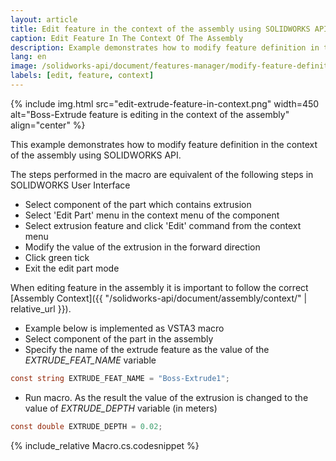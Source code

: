 ```yaml
---
layout: article
title: Edit feature in the context of the assembly using SOLIDWORKS API
caption: Edit Feature In The Context Of The Assembly
description: Example demonstrates how to modify feature definition in the context of the assembly
lang: en
image: /solidworks-api/document/features-manager/modify-feature-definition-in-context/edit-extrude-feature-in-context.png
labels: [edit, feature, context]
---
```

{% include img.html src="edit-extrude-feature-in-context.png" width=450 alt="Boss-Extrude feature is editing in the context of the assembly" align="center" %}

This example demonstrates how to modify feature definition in the context of the assembly using SOLIDWORKS API.

The steps performed in the macro are equivalent of the following steps in SOLIDWORKS User Interface

* Select component of the part which contains extrusion
* Select 'Edit Part' menu in the context menu of the component
* Select extrusion feature and click 'Edit' command from the context menu
* Modify the value of the extrusion in the forward direction
* Click green tick
* Exit the edit part mode

When editing feature in the assembly it is important to follow the correct [Assembly Context]({{ "/solidworks-api/document/assembly/context/" | relative_url }}).

* Example below is implemented as VSTA3 macro
* Select component of the part in the assembly
* Specify the name of the extrude feature as the value of the *EXTRUDE_FEAT_NAME* variable
~~~ cs
const string EXTRUDE_FEAT_NAME = "Boss-Extrude1";
~~~
* Run macro. As the result the value of the extrusion is changed to the value of *EXTRUDE_DEPTH* variable (in meters)
~~~ cs
const double EXTRUDE_DEPTH = 0.02;
~~~

{% include_relative Macro.cs.codesnippet %}
